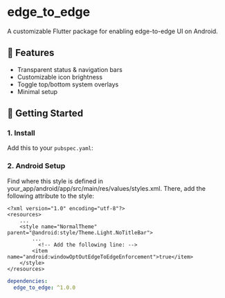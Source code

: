 # edge_to_edge

A customizable Flutter package for enabling edge-to-edge UI on Android.

## 🔧 Features

- Transparent status & navigation bars
- Customizable icon brightness
- Toggle top/bottom system overlays
- Minimal setup

## 🚀 Getting Started

### 1. Install

Add this to your `pubspec.yaml`:

### 2. Android Setup

Find where this style is defined in your_app/android/app/src/main/res/values/styles.xml. There, add
the following attribute to the style:

```
<?xml version="1.0" encoding="utf-8"?>
<resources>
    ...
    <style name="NormalTheme" parent="@android:style/Theme.Light.NoTitleBar">
        ...
	      <!-- Add the following line: -->
        <item name="android:windowOptOutEdgeToEdgeEnforcement">true</item>
    </style>
</resources>

```

```yaml
dependencies:
  edge_to_edge: ^1.0.0
